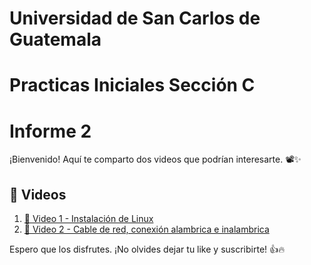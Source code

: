 # Universidad de San Carlos de Guatemala
# Practicas Iniciales Sección C
# Informe 2

¡Bienvenido! Aquí te comparto dos videos que podrían interesarte. 📽️✨

## 📌 Videos

1. [🔗 Video 1 - Instalación de Linux](https://youtu.be/VUd2UtMRnJo)
2. [🔗 Video 2 - Cable de red, conexión alambrica e inalambrica](https://youtu.be/8KqZ07BsnFo)

Espero que los disfrutes. ¡No olvides dejar tu like y suscribirte! 👍🔥
